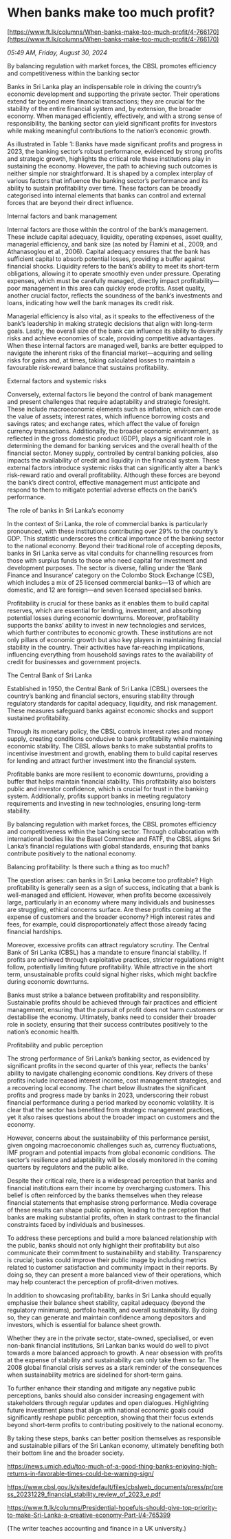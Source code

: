 # When banks make too much profit?

[https://www.ft.lk/columns/When-banks-make-too-much-profit/4-766170](https://www.ft.lk/columns/When-banks-make-too-much-profit/4-766170)

*05:49 AM, Friday, August 30, 2024*

By balancing regulation with market forces, the CBSL promotes efficiency and competitiveness within the banking sector

Banks in Sri Lanka play an indispensable role in driving the country’s economic development and supporting the private sector. Their operations extend far beyond mere financial transactions; they are crucial for the stability of the entire financial system and, by extension, the broader economy. When managed efficiently, effectively, and with a strong sense of responsibility, the banking sector can yield significant profits for investors while making meaningful contributions to the nation’s economic growth.

As illustrated in Table 1: Banks have made significant profits and progress in 2023, the banking sector’s robust performance, evidenced by strong profits and strategic growth, highlights the critical role these institutions play in sustaining the economy. However, the path to achieving such outcomes is neither simple nor straightforward. It is shaped by a complex interplay of various factors that influence the banking sector’s performance and its ability to sustain profitability over time. These factors can be broadly categorised into internal elements that banks can control and external forces that are beyond their direct influence.

Internal factors and bank management

Internal factors are those within the control of the bank’s management. These include capital adequacy, liquidity, operating expenses, asset quality, managerial efficiency, and bank size (as noted by Flamini et al., 2009, and Athanasoglou et al., 2006). Capital adequacy ensures that the bank has sufficient capital to absorb potential losses, providing a buffer against financial shocks. Liquidity refers to the bank’s ability to meet its short-term obligations, allowing it to operate smoothly even under pressure. Operating expenses, which must be carefully managed, directly impact profitability—poor management in this area can quickly erode profits. Asset quality, another crucial factor, reflects the soundness of the bank’s investments and loans, indicating how well the bank manages its credit risk.

Managerial efficiency is also vital, as it speaks to the effectiveness of the bank’s leadership in making strategic decisions that align with long-term goals. Lastly, the overall size of the bank can influence its ability to diversify risks and achieve economies of scale, providing competitive advantages. When these internal factors are managed well, banks are better equipped to navigate the inherent risks of the financial market—acquiring and selling risks for gains and, at times, taking calculated losses to maintain a favourable risk-reward balance that sustains profitability.

External factors and systemic risks

Conversely, external factors lie beyond the control of bank management and present challenges that require adaptability and strategic foresight. These include macroeconomic elements such as inflation, which can erode the value of assets; interest rates, which influence borrowing costs and savings rates; and exchange rates, which affect the value of foreign currency transactions. Additionally, the broader economic environment, as reflected in the gross domestic product (GDP), plays a significant role in determining the demand for banking services and the overall health of the financial sector. Money supply, controlled by central banking policies, also impacts the availability of credit and liquidity in the financial system. These external factors introduce systemic risks that can significantly alter a bank’s risk-reward ratio and overall profitability. Although these forces are beyond the bank’s direct control, effective management must anticipate and respond to them to mitigate potential adverse effects on the bank’s performance.

The role of banks in Sri Lanka’s economy

In the context of Sri Lanka, the role of commercial banks is particularly pronounced, with these institutions contributing over 29% to the country’s GDP. This statistic underscores the critical importance of the banking sector to the national economy. Beyond their traditional role of accepting deposits, banks in Sri Lanka serve as vital conduits for channelling resources from those with surplus funds to those who need capital for investment and development purposes. The sector is diverse, falling under the ‘Bank Finance and Insurance’ category on the Colombo Stock Exchange (CSE), which includes a mix of 25 licensed commercial banks—13 of which are domestic, and 12 are foreign—and seven licensed specialised banks.

Profitability is crucial for these banks as it enables them to build capital reserves, which are essential for lending, investment, and absorbing potential losses during economic downturns. Moreover, profitability supports the banks’ ability to invest in new technologies and services, which further contributes to economic growth. These institutions are not only pillars of economic growth but also key players in maintaining financial stability in the country. Their activities have far-reaching implications, influencing everything from household savings rates to the availability of credit for businesses and government projects.

The Central Bank of Sri Lanka

Established in 1950, the Central Bank of Sri Lanka (CBSL) oversees the country’s banking and financial sectors, ensuring stability through regulatory standards for capital adequacy, liquidity, and risk management. These measures safeguard banks against economic shocks and support sustained profitability.

Through its monetary policy, the CBSL controls interest rates and money supply, creating conditions conducive to bank profitability while maintaining economic stability. The CBSL allows banks to make substantial profits to incentivise investment and growth, enabling them to build capital reserves for lending and attract further investment into the financial system.

Profitable banks are more resilient to economic downturns, providing a buffer that helps maintain financial stability. This profitability also bolsters public and investor confidence, which is crucial for trust in the banking system. Additionally, profits support banks in meeting regulatory requirements and investing in new technologies, ensuring long-term stability.

By balancing regulation with market forces, the CBSL promotes efficiency and competitiveness within the banking sector. Through collaboration with international bodies like the Basel Committee and FATF, the CBSL aligns Sri Lanka’s financial regulations with global standards, ensuring that banks contribute positively to the national economy.

Balancing profitability: Is there such a thing as too much?

The question arises: can banks in Sri Lanka become too profitable? High profitability is generally seen as a sign of success, indicating that a bank is well-managed and efficient. However, when profits become excessively large, particularly in an economy where many individuals and businesses are struggling, ethical concerns surface. Are these profits coming at the expense of customers and the broader economy? High interest rates and fees, for example, could disproportionately affect those already facing financial hardships.

Moreover, excessive profits can attract regulatory scrutiny. The Central Bank of Sri Lanka (CBSL) has a mandate to ensure financial stability. If profits are achieved through exploitative practices, stricter regulations might follow, potentially limiting future profitability. While attractive in the short term, unsustainable profits could signal higher risks, which might backfire during economic downturns.

Banks must strike a balance between profitability and responsibility. Sustainable profits should be achieved through fair practices and efficient management, ensuring that the pursuit of profit does not harm customers or destabilise the economy. Ultimately, banks need to consider their broader role in society, ensuring that their success contributes positively to the nation’s economic health.

Profitability and public perception

The strong performance of Sri Lanka’s banking sector, as evidenced by significant profits in the second quarter of this year, reflects the banks’ ability to navigate challenging economic conditions. Key drivers of these profits include increased interest income, cost management strategies, and a recovering local economy. The chart below illustrates the significant profits and progress made by banks in 2023, underscoring their robust financial performance during a period marked by economic volatility. It is clear that the sector has benefited from strategic management practices, yet it also raises questions about the broader impact on customers and the economy.

However, concerns about the sustainability of this performance persist, given ongoing macroeconomic challenges such as, currency fluctuations, IMF program and potential impacts from global economic conditions. The sector’s resilience and adaptability will be closely monitored in the coming quarters by regulators and the public alike.

Despite their critical role, there is a widespread perception that banks and financial institutions earn their income by overcharging customers. This belief is often reinforced by the banks themselves when they release financial statements that emphasise strong performance. Media coverage of these results can shape public opinion, leading to the perception that banks are making substantial profits, often in stark contrast to the financial constraints faced by individuals and businesses.

To address these perceptions and build a more balanced relationship with the public, banks should not only highlight their profitability but also communicate their commitment to sustainability and stability. Transparency is crucial; banks could improve their public image by including metrics related to customer satisfaction and community impact in their reports. By doing so, they can present a more balanced view of their operations, which may help counteract the perception of profit-driven motives.

In addition to showcasing profitability, banks in Sri Lanka should equally emphasise their balance sheet stability, capital adequacy (beyond the regulatory minimums), portfolio health, and overall sustainability. By doing so, they can generate and maintain confidence among depositors and investors, which is essential for balance sheet growth.

Whether they are in the private sector, state-owned, specialised, or even non-bank financial institutions, Sri Lankan banks would do well to pivot towards a more balanced approach to growth. A near obsession with profits at the expense of stability and sustainability can only take them so far. The 2008 global financial crisis serves as a stark reminder of the consequences when sustainability metrics are sidelined for short-term gains.

To further enhance their standing and mitigate any negative public perceptions, banks should also consider increasing engagement with stakeholders through regular updates and open dialogues. Highlighting future investment plans that align with national economic goals could significantly reshape public perception, showing that their focus extends beyond short-term profits to contributing positively to the national economy.

By taking these steps, banks can better position themselves as responsible and sustainable pillars of the Sri Lankan economy, ultimately benefiting both their bottom line and the broader society.

https://news.umich.edu/too-much-of-a-good-thing-banks-enjoying-high-returns-in-favorable-times-could-be-warning-sign/

https://www.cbsl.gov.lk/sites/default/files/cbslweb_documents/press/pr/press_20231229_financial_stability_review_of_2023_e.pdf

https://www.ft.lk/columns/Presidential-hopefuls-should-give-top-priority-to-make-Sri-Lanka-a-creative-economy-Part-I/4-765399

(The writer teaches accounting and finance in a UK university.)

